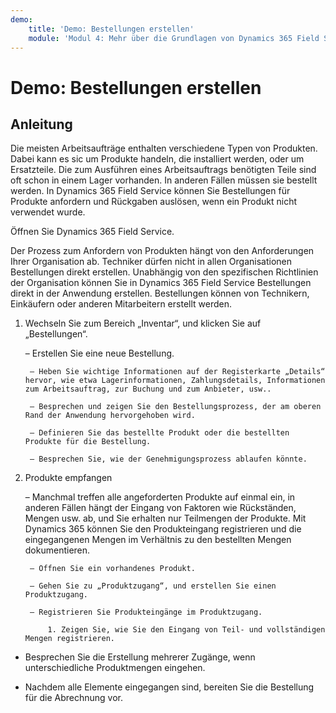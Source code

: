 ```yaml
---
demo:
    title: 'Demo: Bestellungen erstellen'
    module: 'Modul 4: Mehr über die Grundlagen von Dynamics 365 Field Service erfahren'
---
```


# Demo: Bestellungen erstellen

## Anleitung

Die meisten Arbeitsaufträge enthalten verschiedene Typen von Produkten. Dabei kann es sic um Produkte handeln, die installiert werden, oder um Ersatzteile. Die zum Ausführen eines Arbeitsauftrags benötigten Teile sind oft schon in einem Lager vorhanden. In anderen Fällen müssen sie bestellt werden. In Dynamics 365 Field Service können Sie Bestellungen für Produkte anfordern und Rückgaben auslösen, wenn ein Produkt nicht verwendet wurde. 

 

Öffnen Sie Dynamics 365 Field Service. 

 

Der Prozess zum Anfordern von Produkten hängt von den Anforderungen Ihrer Organisation ab. Techniker dürfen nicht in allen Organisationen Bestellungen direkt erstellen. Unabhängig von den spezifischen Richtlinien der Organisation können Sie in Dynamics 365 Field Service Bestellungen direkt in der Anwendung erstellen. Bestellungen können von Technikern, Einkäufern oder anderen Mitarbeitern erstellt werden. 

1. Wechseln Sie zum Bereich „Inventar“, und klicken Sie auf „Bestellungen“.

	– Erstellen Sie eine neue Bestellung.

		– Heben Sie wichtige Informationen auf der Registerkarte „Details“ hervor, wie etwa Lagerinformationen, Zahlungsdetails, Informationen zum Arbeitsauftrag, zur Buchung und zum Anbieter, usw.. 

		– Besprechen und zeigen Sie den Bestellungsprozess, der am oberen Rand der Anwendung hervorgehoben wird. 

		– Definieren Sie das bestellte Produkt oder die bestellten Produkte für die Bestellung. 

		– Besprechen Sie, wie der Genehmigungsprozess ablaufen könnte.

2. Produkte empfangen

	– Manchmal treffen alle angeforderten Produkte auf einmal ein, in anderen Fällen hängt der Eingang von Faktoren wie Rückständen, Mengen usw. ab, und Sie erhalten nur Teilmengen der Produkte. Mit Dynamics 365 können Sie den Produkteingang registrieren und die eingegangenen Mengen im Verhältnis zu den bestellten Mengen dokumentieren. 

		– Öffnen Sie ein vorhandenes Produkt.

		– Gehen Sie zu „Produktzugang“, und erstellen Sie einen Produktzugang.

		– Registrieren Sie Produkteingänge im Produktzugang. 

			1. Zeigen Sie, wie Sie den Eingang von Teil- und vollständigen Mengen registrieren. 

- Besprechen Sie die Erstellung mehrerer Zugänge, wenn unterschiedliche Produktmengen eingehen. 

- Nachdem alle Elemente eingegangen sind, bereiten Sie die Bestellung für die Abrechnung vor. 
